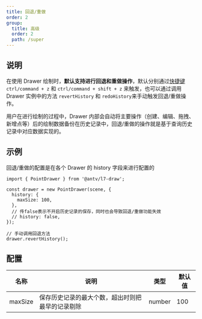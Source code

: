 ```yaml
---
title: 回退/重做
order: 2
group:
  title: 高级
  order: 2
  path: /super
---
```


## 说明

在使用 Drawer 绘制时，**默认支持进行回退和重做操作**，默认分别通过[快捷键](/docs/super/keyboard) `ctrl/command + z` 和 `ctrl/command + shift + z` 来触发，也可以通过调用 Drawer 实例中的方法 `revertHistory` 和 `redoHistory`来手动触发回退/重做操作。

用户在进行绘制的过程中，Drawer 内部会自动将主要操作（创建、编辑、拖拽、新增点等）后的绘制数据备份在历史记录中，回退/重做的操作就是基于查询历史记录中对应数据实现的。

## 示例

回退/重做的配置是在各个 Drawer 的 history 字段来进行配置的

```tsx | pure
import { PointDrawer } from '@antv/l7-draw';

const drawer = new PointDrawer(scene, {
  history: {
    maxSize: 100,
  },
  // 传false表示不开启历史记录的保存，同时也会导致回退/重做功能失效
  // history: false,
});

// 手动调用回退方法
drawer.revertHistory();
```

## 配置

| 名称    | 说明                                             | 类型   | 默认值 |
| ------- | ------------------------------------------------ | ------ | ------ |
| maxSize | 保存历史记录的最大个数，超出时则把最早的记录剔除 | number | 100    |
